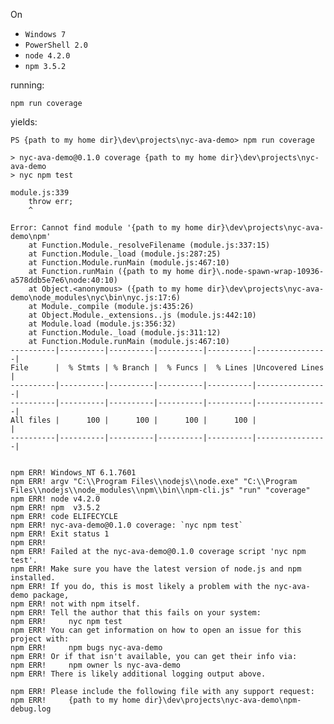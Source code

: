 On 
 - ``` Windows 7 ```
 - ``` PowerShell 2.0 ```
 - ``` node 4.2.0 ```
 - ``` npm 3.5.2 ```
 

running:

``` npm run coverage ```

yields:

```
PS {path to my home dir}\dev\projects\nyc-ava-demo> npm run coverage

> nyc-ava-demo@0.1.0 coverage {path to my home dir}\dev\projects\nyc-ava-demo
> nyc npm test

module.js:339
    throw err;
    ^

Error: Cannot find module '{path to my home dir}\dev\projects\nyc-ava-demo\npm'
    at Function.Module._resolveFilename (module.js:337:15)
    at Function.Module._load (module.js:287:25)
    at Function.Module.runMain (module.js:467:10)
    at Function.runMain ({path to my home dir}\.node-spawn-wrap-10936-a578ddb5e7e6\node:40:10)
    at Object.<anonymous> ({path to my home dir}\dev\projects\nyc-ava-demo\node_modules\nyc\bin\nyc.js:17:6)
    at Module._compile (module.js:435:26)
    at Object.Module._extensions..js (module.js:442:10)
    at Module.load (module.js:356:32)
    at Function.Module._load (module.js:311:12)
    at Function.Module.runMain (module.js:467:10)
----------|----------|----------|----------|----------|----------------|
File      |  % Stmts | % Branch |  % Funcs |  % Lines |Uncovered Lines |
----------|----------|----------|----------|----------|----------------|
----------|----------|----------|----------|----------|----------------|
All files |      100 |      100 |      100 |      100 |                |
----------|----------|----------|----------|----------|----------------|


npm ERR! Windows_NT 6.1.7601
npm ERR! argv "C:\\Program Files\\nodejs\\node.exe" "C:\\Program Files\\nodejs\\node_modules\\npm\\bin\\npm-cli.js" "run" "coverage"
npm ERR! node v4.2.0
npm ERR! npm  v3.5.2
npm ERR! code ELIFECYCLE
npm ERR! nyc-ava-demo@0.1.0 coverage: `nyc npm test`
npm ERR! Exit status 1
npm ERR!
npm ERR! Failed at the nyc-ava-demo@0.1.0 coverage script 'nyc npm test'.
npm ERR! Make sure you have the latest version of node.js and npm installed.
npm ERR! If you do, this is most likely a problem with the nyc-ava-demo package,
npm ERR! not with npm itself.
npm ERR! Tell the author that this fails on your system:
npm ERR!     nyc npm test
npm ERR! You can get information on how to open an issue for this project with:
npm ERR!     npm bugs nyc-ava-demo
npm ERR! Or if that isn't available, you can get their info via:
npm ERR!     npm owner ls nyc-ava-demo
npm ERR! There is likely additional logging output above.

npm ERR! Please include the following file with any support request:
npm ERR!     {path to my home dir}\dev\projects\nyc-ava-demo\npm-debug.log
```
